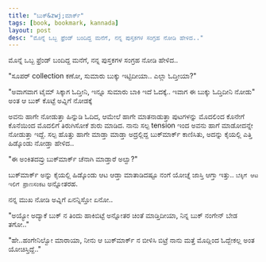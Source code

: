 ```yaml
---
title: "ಬುಕ್&zwj;ಮಾರ್ಕ್"
tags: [book, bookmark, kannada]
layout: post
desc: "ಮೊನ್ನೆ ಒಬ್ಬ ಫ್ರೆಂಡ್ ಬಂದಿದ್ದ ಮನೆಗೆ, ನನ್ನ ಪುಸ್ತಕಗಳ ಸಂಗ್ರಹ ನೋಡಿ ಹೇಳಿದ.."
---
```

ಮೊನ್ನೆ ಒಬ್ಬ ಫ್ರೆಂಡ್ ಬಂದಿದ್ದ ಮನೆಗೆ, ನನ್ನ ಪುಸ್ತಕಗಳ ಸಂಗ್ರಹ ನೋಡಿ ಹೇಳಿದ..

"ಸೂಪರ್ collection ಕಣೋ, ಸುಮಾರು ಬುಕ್ಕು ಇಟ್ಟಿದೀಯಾ.. ಎಲ್ಲಾ ಓದ್ತೀಯಾ?"

"ಅವಾಗವಾಗ ಟೈಮ್ ಸಿಕ್ಕಾಗ ಓದ್ತೀನಿ, ಇನ್ನೂ ಸುಮಾರು ಬಾಕಿ ಇದೆ ಓದಕ್ಕೆ.. ಇವಾಗ ಈ ಬುಕ್ಕು ಓದ್ತಿದೀನಿ ನೋಡು" ಅಂತ ಆ ಬುಕ್ ಕೊಟ್ಟೆ ಅವ್ನಿಗೆ ನೋಡಕ್ಕೆ

ಅವನು ಹಾಗೇ ನೋಡುತ್ತಾ ಹಿನ್ನುಡಿ ಓದಿದ, ಆಮೇಲೆ ಹಾಗೇ ಮಾತನಾಡುತ್ತಾ ಪುಟಗಳನ್ನು ಮೊದಲಿಂದ ಕೊನೇಗೆ ಕೊನೆಯಿಂದ ಮೊದಲಿಗೆ ತಿರುಗಿಸೋಕೆ ಶುರು ಮಾಡಿದ. ನಾನು ಸಲ್ಪ tension ಇಂದ ಅವನು ಹಾಗೆ ಮಾಡೋದನ್ನೇ ನೋಡುತ್ತಾ ಇದ್ದೆ. ಸಲ್ಪ ಹೊತ್ತು ಹಾಗೇ ಮಾಡ್ತಾ ಮಾಡ್ತಾ ಅದ್ರಲ್ಲಿದ್ದ ಬುಕ್&zwj;ಮಾರ್ಕ್ ಕಾಣಿಸಿತು, ಅದನ್ನು ಕೈಯಲ್ಲಿ ಎತ್ತಿ ಹಿಡ್ಕೊಂಡು ನೋಡ್ತಾ ಹೇಳಿದ..

"ಈ ಅಂಕಿತದವ್ರು ಬುಕ್&zwj;ಮಾರ್ಕ್ ಚೆನಾಗಿ ಮಾಡ್ತಾರೆ ಅಲ್ವಾ?"

ಬುಕ್&zwj;ಮಾರ್ಕ್ ಅನ್ನು ಕೈಯಲ್ಲಿ ಹಿಡ್ಕೊಂಡು ಆಟ ಆಡ್ತಾ ಮಾತಾಡಿದಷ್ಟೂ ನಂಗೆ ಯೋಚ್ನೆ ಜಾಸ್ತಿ ಆಗ್ತಾ ಇತ್ತು.. `ಬೆಕ್ಕಿಗೆ ಆಟ ಇಲಿಗೆ ಪ್ರಾಣಸಂಕಟ` ಅನ್ನೋತರಹ.

ನನ್ನ ಮುಖ ನೋಡಿ ಅವ್ನಿಗೆ ಏನನ್ನಿಸ್ತೋ ಏನೋ..

"ಅಯ್ಯೋ ಅದ್ಯಾಕೆ ಬುಕ್ ನ ತಿಂದು ಹಾಕಿಬಿಟ್ಟೆ ಅನ್ನೋತರ ಚಿಂತೆ ಮಾಡ್ತಿದೀಯಾ, ನಿನ್ನ ಬುಕ್ ನಂಗೇನ್ ಬೇಡ ತಗೋ.."

"ಹೇ..ಹಂಗೇನಿಲ್ವೋ ಮಾರಾಯಾ, ನೀನು ಆ ಬುಕ್&zwj;ಮಾರ್ಕ್ ನ ಬೀಳಿಸಿ ಬಿಟ್ರೆ ನಾನು ಮತ್ತೆ ಮೊದ್ಲಿಂದ ಓದ್ಬೇಕಲ್ಲ ಅಂತ ಯೋಚಿಸ್ತಿದ್ದೆ.."
